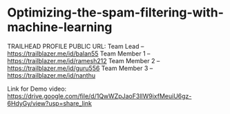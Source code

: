 # Optimizing-the-spam-filtering-with-machine-learning

TRAILHEAD PROFILE PUBLIC URL:
Team Lead     – https://trailblazer.me/id/balan55
Team Member 1 – https://trailblazer.me/id/ramesh212
Team Member 2 – https://trailblazer.me/id/guru556
Team Member 3 – https://trailblazer.me/id/nanthu

Link for Demo video:
https://drive.google.com/file/d/1QwWZpJaoF3llW9ixfMeuiU6gz-6HdyGy/view?usp=share_link
